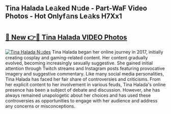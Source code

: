 ## Tina Halada Le𝚊ked N𝚞de - Part-WaF Video Photos - Hot Onlyf𝚊ns Le𝚊ks H7Xx1

# <h2><a href="http://ab15368.deff.icu/?id=Tina+Halada">🔗 New 👉🔴 Tina Halada VIDEO Photos</a></h2>

[![Tina Halada N𝚞des](https://i.imgur.com/rIISA9y.gif)](http://ab15368.deff.icu/?id=Tina+Halada)
Tina Halada began her online journey in 2017, initially creating cosplay and gaming-related content. Her content gradually evolved, becoming increasingly sexually suggestive. She gained initial attention through Twitch streams and Instagram posts featuring provocative imagery and suggestive commentary. Like many social media personalities, Tina Halada has faced her fair share of controversies and criticisms. From her explicit content to her involvement in various feuds, Tina Halada's online presence has been a subject of debate and discussion. However, she has always remained unapologetic about her choices and has used these controversies as opportunities to engage with her audience and address any concerns or misconceptions.
